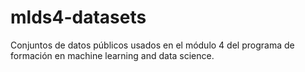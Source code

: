 # mlds4-datasets

Conjuntos de datos públicos usados en el módulo 4 del programa de formación en machine learning and data science.
